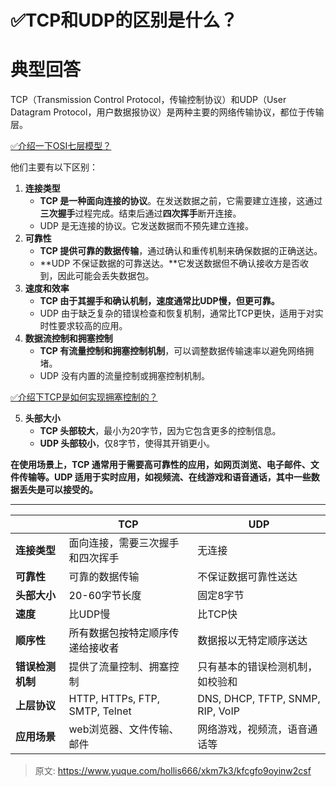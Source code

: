 # ✅TCP和UDP的区别是什么？

# 典型回答


TCP（Transmission Control Protocol，传输控制协议）和UDP（User Datagram Protocol，用户数据报协议）是两种主要的网络传输协议，都位于传输层。



[✅介绍一下OSI七层模型？](https://www.yuque.com/hollis666/xkm7k3/kymufaxbs2dhq87q)



他们主要有以下区别：



1. **连接类型**
    - **TCP 是一种面向连接的协议**。在发送数据之前，它需要建立连接，这通过**三次握手**过程完成。结束后通过**四次挥手**断开连接。
    - UDP 是无连接的协议。它发送数据而不预先建立连接。
2. **可靠性**
    - **TCP 提供可靠的数据传输**，通过确认和重传机制来确保数据的正确送达。
    - **UDP 不保证数据的可靠送达。**它发送数据但不确认接收方是否收到，因此可能会丢失数据包。
3. **速度和效率**
    - **TCP 由于其握手和确认机制，速度通常比UDP慢，但更可靠。**
    - UDP 由于缺乏复杂的错误检查和恢复机制，通常比TCP更快，适用于对实时性要求较高的应用。
4. **数据流控制和拥塞控制**
    - **TCP 有流量控制和拥塞控制机制**，可以调整数据传输速率以避免网络拥堵。
    - UDP 没有内置的流量控制或拥塞控制机制。



[✅介绍下TCP是如何实现拥塞控制的？](https://www.yuque.com/hollis666/xkm7k3/hycerreua968mwip)



5. **头部大小**
    - **TCP 头部较大**，最小为20字节，因为它包含更多的控制信息。
    - **UDP 头部较小**，仅8字节，使得其开销更小。

  
 

**在使用场景上，TCP 通常用于需要高可靠性的应用，如网页浏览、电子邮件、文件传输等。UDP 适用于实时应用，如视频流、在线游戏和语音通话，其中一些数据丢失是可以接受的。**

****

| | **TCP** | **UDP** |
| --- | --- | --- |
| **连接类型** | 面向连接，需要三次握手和四次挥手 | 无连接 |
| **可靠性** | 可靠的数据传输 | 不保证数据可靠性送达 |
| **头部大小** | <font style="color:rgb(15, 15, 15);">20-60字节长度</font> | 固定8字节 |
| **速度** | 比UDP慢 | 比TCP快 |
| **顺序性** | <font style="color:rgb(15, 15, 15);">所有数据包按特定顺序传递给接收者</font> | <font style="color:rgb(15, 15, 15);">数据报以无特定顺序送达</font> |
| **错误检测机制** | 提供了流量控制、拥塞控制 | 只有基本的错误检测机制，如校验和 |
| **上层协议** | HTTP, HTTPs, FTP, SMTP,  Telnet | DNS, DHCP, TFTP, SNMP, RIP,  VoIP |
| **应用场景** | web浏览器、文件传输、邮件 | 网络游戏，视频流，语音通话等 |




> 原文: <https://www.yuque.com/hollis666/xkm7k3/kfcgfo9oyinw2csf>